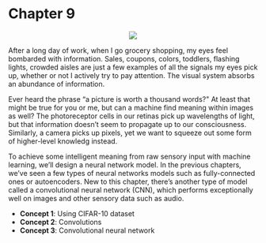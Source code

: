 # Chapter 9

<p align="center"><a href="http://tensorflowbook.com" target="_blank"><img src="http://i.imgur.com/5WIGI1r.png"/></a></p>

After a long day of work, when I go grocery shopping, my eyes feel bombarded with information. Sales, coupons, colors, toddlers, flashing lights, crowded aisles are just a few examples of all the signals my eyes pick up, whether or not I actively try to pay attention. The visual system absorbs an abundance of information. 

Ever heard the phrase “a picture is worth a thousand words?" At least that might be true for you or me, but can a machine find meaning within images as well? The photoreceptor cells in our retinas pick up wavelengths of light, but that information doesn’t seem to propagate up to our consciousness. Similarly, a camera picks up pixels, yet we want to squeeze out some form of higher-level knowledg instead.

To achieve some intelligent meaning from raw sensory input with machine learning, we’ll design a neural network model. In the previous chapters, we’ve seen a few types of neural networks models such as fully-connected ones or autoencoders. New to this chapter, there’s another type of model called a convolutional neural network (CNN), which performs exceptionally well on images and other sensory data such as audio.

- **Concept 1**: Using CIFAR-10 dataset
- **Concept 2**: Convolutions
- **Concept 3**: Convolutional neural network